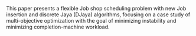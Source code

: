 This paper presents a flexible Job shop scheduling problem with new Job insertion and discrete Jaya (DJaya) algorithms, focusing on a case study of multi-objective optimization with the goal of minimizing instability and minimizing completion-machine workload. 
